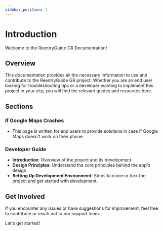 ```yaml
---
sidebar_position: 1
---
```


# Introduction

Welcome to the ReentryGuide GR Documentation!

## Overview

This documentation provides all the necessary information to use and contribute to the ReentryGuide GR project. Whether you are an end user looking for troubleshooting tips or a developer wanting to implement this project in your city, you will find the relevant guides and resources here.

## Sections

### If Google Maps Crashes

- This page is written for end users to provide solutions in case if Google Maps doesn't work on their phone.

### Developer Guide

- **Introduction**: Overview of the project and its development.
- **Design Principles**: Understand the core principles behind the app's design.
- **Setting Up Development Environment**: Steps to clone or fork the project and get started with development.

## Get Involved

If you encounter any issues or have suggestions for improvement, feel free to contribute or reach out to our support team.

Let's get started!
